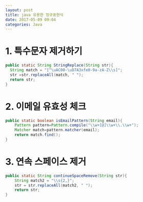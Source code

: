 ```yaml
---
layout: post
title: java 유용한 정규표현식
date: 2017-05-09 09:04
categories: Java
---
```


# 1. 특수문자 제거하기

```java
public static String StringReplace(String str){       
  String match = "[^\uAC00-\uD7A3xfe0-9a-zA-Z\\s]";
  str =str.replaceAll(match, " ");
  return str;
}
```

# 2. 이메일 유효성 체크

```java
public static boolean isEmailPattern(String email){
	Pattern pattern=Pattern.compile("\\w+[@]\\w+\\.\\w+");
	Matcher match=pattern.matcher(email);
	return match.find();
}
```

# 3. 연속 스페이스 제거

```java
public static String continueSpaceRemove(String str){
	String match2 = "\\s{2,}";
	str = str.replaceAll(match2, " ");
	return str;
}